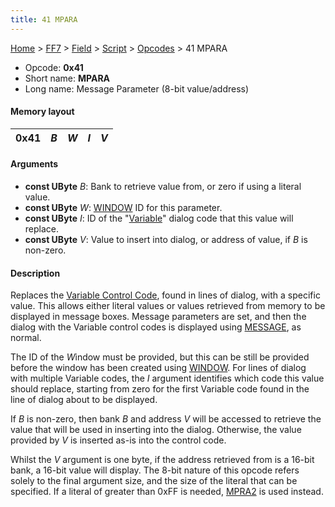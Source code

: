 ```yaml
---
title: 41 MPARA
---
```


[Home](Main%20Page.md) > [FF7](FF7.md) > [Field](FF7/Field.md) > [Script](FF7/Field/Script.md) > [Opcodes](FF7/Field/Script/Opcodes.md) > 41 MPARA

-   Opcode: **0x41**
-   Short name: **MPARA**
-   Long name: Message Parameter (8-bit value/address)

#### Memory layout

| 0x41 | *B* | *W* | *I* | *V* |
|------|-----|-----|-----|-----|

#### Arguments

-   **const UByte** *B*: Bank to retrieve value from, or zero if using a
    literal value.
-   **const UByte** *W*: [WINDOW][] ID for this parameter.
-   **const UByte** *I*: ID of the "[Variable][]" dialog code that this
    value will replace.
-   **const UByte** *V*: Value to insert into dialog, or address of
    value, if *B* is non-zero.

#### Description

Replaces the [Variable Control Code][Variable], found in lines of
dialog, with a specific value. This allows either literal values or
values retrieved from memory to be displayed in message boxes. Message
parameters are set, and then the dialog with the Variable control codes
is displayed using [MESSAGE][], as normal.

The ID of the *W*indow must be provided, but this can be still be
provided before the window has been created using [WINDOW][]. For lines
of dialog with multiple Variable codes, the *I* argument identifies
which code this value should replace, starting from zero for the first
Variable code found in the line of dialog about to be displayed.

If *B* is non-zero, then bank *B* and address *V* will be accessed to
retrieve the value that will be used in inserting into the dialog.
Otherwise, the value provided by *V* is inserted as-is into the control
code.

Whilst the *V* argument is one byte, if the address retrieved from is a
16-bit bank, a 16-bit value will display. The 8-bit nature of this
opcode refers solely to the final argument size, and the size of the
literal that can be specified. If a literal of greater than 0xFF is
needed, [MPRA2][] is used instead.

  [WINDOW]: 50%20WINDOW.md "wikilink"
  [Variable]: ../../Variable%20Dialog.md "wikilink"
  [MESSAGE]: 40%20MESSAGE.md "wikilink"
  [MPRA2]: 42%20MPRA2.md "wikilink"
